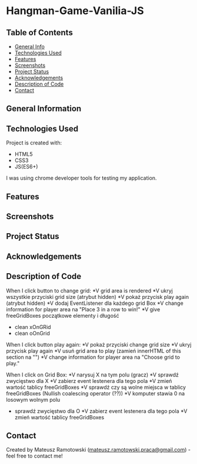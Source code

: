 <!-- finished:
technologies used
contact -->
# Hangman-Game-Vanilia-JS
> 
>  

## Table of Contents
* [General Info](#general-information)
* [Technologies Used](#technologies-used)
* [Features](#features)
* [Screenshots](#screenshots)
* [Project Status](#project-status)
* [Acknowledgements](#acknowledgements)
* [Description of Code](#Description-of-Code)
* [Contact](#contact)
<!-- * [License](#license) -->


## General Information


## Technologies Used
Project is created with:
* HTML5
* CSS3
* JS(ES6+)

I was using chrome developer tools for testing my application.
## Features


## Screenshots


## Project Status


## Acknowledgements


## Description of Code
When I click button to change grid:
*V  grid area is rendered
*V  ukryj wszystkie przyciski grid size (atrybut hidden)
*V  pokaż przycisk play again (atrybut hidden)
*V  dodaj EventListener dla każdego grid Box
*V   change information for player area na "Place 3 in a row to win!"
*V  give freeGridBoxes początkowe elementy i długość
*   clean xOnGRid
*   clean oOnGrid

When I click button play again:
*V  pokaż przyciski change grid size
*V  ukryj przycisk play again
*V   usuń grid area to play (zamień innerHTML of this section na "")
*V   change information for player area na "Choose grid to play."

When I click on Grid Box:
*V  narysuj X na tym polu (gracz)
*V  sprawdź zwycięstwo dla X
*V  zabierz event lestenera dla tego pola
*V  zmień wartość tablicy freeGridBoxes
*V  sprawdź czy są wolne miejsca w tablicy freeGridBoxes (Nullish coalescing operator (??))
*V  komputer stawia 0 na losowym wolnym polu
*  sprawdź zwycięstwo dla O
*V  zabierz event lestenera dla tego pola
*V  zmień wartość tablicy freeGridBoxes 

## Contact
Created by Mateusz Ramotowski (mateusz.ramotowski.praca@gmail.com) - feel free to contact me!
